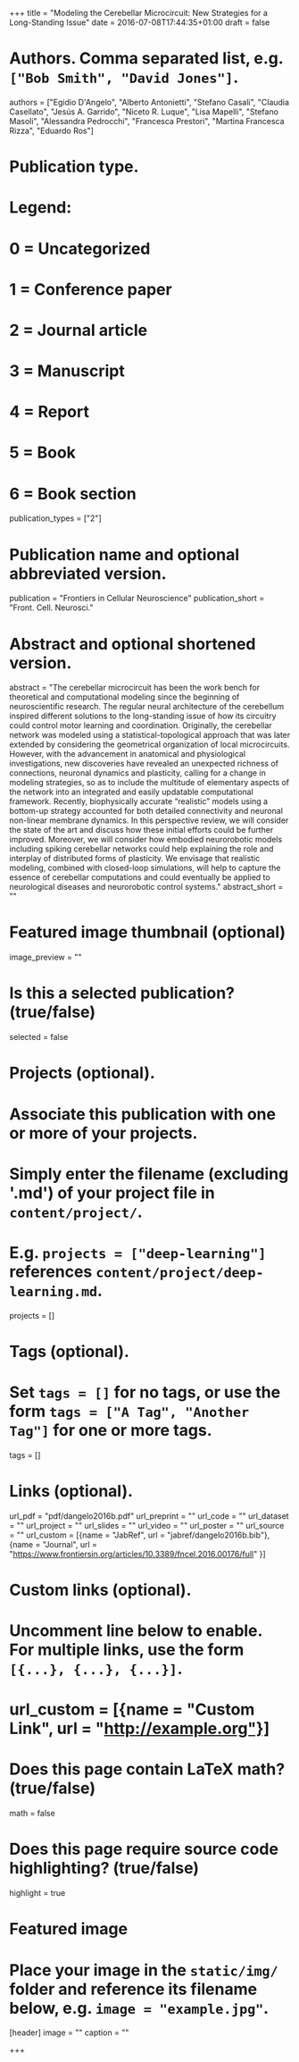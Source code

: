 +++
title = "Modeling the Cerebellar Microcircuit: New Strategies for a Long-Standing Issue"
date = 2016-07-08T17:44:35+01:00
draft = false

# Authors. Comma separated list, e.g. `["Bob Smith", "David Jones"]`.
authors = ["Egidio D'Angelo", "Alberto Antonietti", "Stefano Casali", "Claudia Casellato", "Jesús A. Garrido", "Niceto R. Luque", "Lisa Mapelli", "Stefano Masoli", "Alessandra Pedrocchi", "Francesca Prestori", "Martina Francesca Rizza", "Eduardo Ros"]

# Publication type.
# Legend:
# 0 = Uncategorized
# 1 = Conference paper
# 2 = Journal article
# 3 = Manuscript
# 4 = Report
# 5 = Book
# 6 = Book section
publication_types = ["2"]

# Publication name and optional abbreviated version.
publication = "Frontiers in Cellular Neuroscience"
publication_short = "Front. Cell. Neurosci."

# Abstract and optional shortened version.
abstract = "The cerebellar microcircuit has been the work bench for theoretical and computational modeling since the beginning of neuroscientific research. The regular neural architecture of the cerebellum inspired different solutions to the long-standing issue of how its circuitry could control motor learning and coordination. Originally, the cerebellar network was modeled using a statistical-topological approach that was later extended by considering the geometrical organization of local microcircuits. However, with the advancement in anatomical and physiological investigations, new discoveries have revealed an unexpected richness of connections, neuronal dynamics and plasticity, calling for a change in modeling strategies, so as to include the multitude of elementary aspects of the network into an integrated and easily updatable computational framework. Recently, biophysically accurate “realistic” models using a bottom-up strategy accounted for both detailed connectivity and neuronal non-linear membrane dynamics. In this perspective review, we will consider the state of the art and discuss how these initial efforts could be further improved. Moreover, we will consider how embodied neurorobotic models including spiking cerebellar networks could help explaining the role and interplay of distributed forms of plasticity. We envisage that realistic modeling, combined with closed-loop simulations, will help to capture the essence of cerebellar computations and could eventually be applied to neurological diseases and neurorobotic control systems."
abstract_short = ""

# Featured image thumbnail (optional)
image_preview = ""

# Is this a selected publication? (true/false)
selected = false

# Projects (optional).
#   Associate this publication with one or more of your projects.
#   Simply enter the filename (excluding '.md') of your project file in `content/project/`.
#   E.g. `projects = ["deep-learning"]` references `content/project/deep-learning.md`.
projects = []

# Tags (optional).
#   Set `tags = []` for no tags, or use the form `tags = ["A Tag", "Another Tag"]` for one or more tags.
tags = []

# Links (optional).
url_pdf = "pdf/dangelo2016b.pdf"
url_preprint = ""
url_code = ""
url_dataset = ""
url_project = ""
url_slides = ""
url_video = ""
url_poster = ""
url_source = ""
url_custom = [{name = "JabRef", url = "jabref/dangelo2016b.bib"},{name = "Journal", url = "https://www.frontiersin.org/articles/10.3389/fncel.2016.00176/full" }]

# Custom links (optional).
#   Uncomment line below to enable. For multiple links, use the form `[{...}, {...}, {...}]`.
# url_custom = [{name = "Custom Link", url = "http://example.org"}]

# Does this page contain LaTeX math? (true/false)
math = false

# Does this page require source code highlighting? (true/false)
highlight = true

# Featured image
# Place your image in the `static/img/` folder and reference its filename below, e.g. `image = "example.jpg"`.
[header]
image = ""
caption = ""

+++

